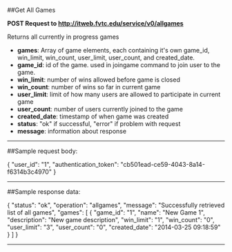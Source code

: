 ##Get All Games  

**POST Request to http://itweb.fvtc.edu/service/v0/allgames**

Returns all currently in progress games

- **games**: Array of game elements, each containing it's own game\_id, win\_limit, win\_count, user\_limit, user\_count, and created\_date.
- **game_id**: id of the game. used in joingame command to join user to the game.
- **win_limit**: number of wins allowed before game is closed
- **win_count**: number of wins so far in current game
- **user_limit**: limit of how many users are allowed to participate in current game
- **user_count**: number of users currently joined to the game
- **created_date**: timestamp of when game was created
- **status**: "ok" if successful, "error" if problem with request
- **message**: information about response

* * *

##Sample request body: 

{
    "user_id": "1",
    "authentication_token": "cb501ead-ce59-4043-8a14-f6314b3c4970"
}
* * *

##Sample response data:

{
    "status": "ok",
    "operation": "allgames",
    "message": "Successfully retrieved list of all games",
    "games": [
        {
            "game_id": "1",
            "name": "New Game 1",
            "description": "New game description",
            "win_limit": "1",
            "win_count": "0",
            "user_limit": "3",
            "user_count": "0",
            "created_date": "2014-03-25 09:18:59"
        }
    ]
}
* * *